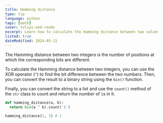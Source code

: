 ```yaml
---
title: Hamming distance
type: tip
language: python
tags: [math]
cover: tulips-and-reeds
excerpt: Learn how to calculate the Hamming distance between two values.
listed: true
dateModified: 2024-05-11
---
```


The Hamming distance between two integers is the number of positions at which the corresponding bits are different.

To calculate the Hamming distance between two integers, you can use the XOR operator (`^`) to find the bit difference between the two numbers. Then, you can convert the result to a binary string using the `bin()` function.

Finally, you can convert the string to a list and use the `count()` method of the `str` class to count and return the number of `1`s in it.

```py
def hamming_distance(a, b):
  return bin(a ^ b).count('1')

hamming_distance(2, 3) # 1
```
